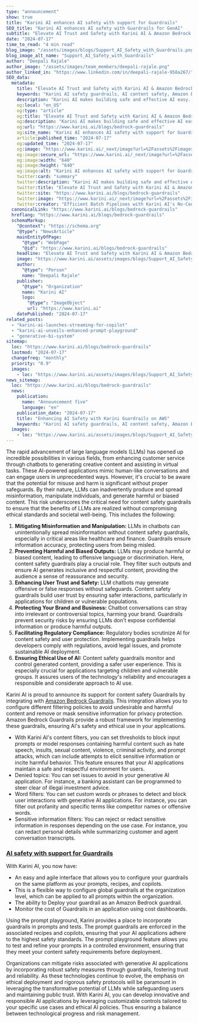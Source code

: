 ```yaml
---
type: "announcement"
show: true
title: "Karini AI enhances AI safety with support for Guardrails"
SEO_title: "Karini AI enhances AI safety with Guardrails for GenAI"
subtitle: "Elevate AI Trust and Safety with Karini AI & Amazon Bedrock Guardrails."
date: "2024-07-17"
time_to_read: "4 min read"
blog_image: "/assets/images/blogs/Support_AI_Safety_with_Guardrails.png"
blog_image_alt_name: "Support_AI_Safety_with_Guardrails"
author: "Deepali Rajale"
author_image: "/assets/images/team_members/deepali-rajale.png"
author_linked_in: "https://www.linkedin.com/in/deepali-rajale-958a267/"
SEO_data:
  metadata:
    title: "Elevate AI Trust and Safety with Karini AI & Amazon Bedrock Guardrails"
    keywords: "Karini AI safety guardrails, AI content safety, Amazon Bedrock integration, ethical AI applications, AI risk management"
    description: "Karini AI makes building safe and effective AI easy. Our interface lets you set up guardrails alongside everything else you need, so you can quickly develop responsible AI apps."
    og:local: "en_US"
    og:type: "article"
    og:title: "Elevate AI Trust and Safety with Karini AI & Amazon Bedrock Guardrails"
    og:description: "Karini AI makes building safe and effective AI easy. Our interface lets you set up guardrails alongside everything else you need, so you can quickly develop responsible AI apps."
    og:url: "https://www.karini.ai/blogs/bedrock-guardrails"
    og:site_name: "Karini AI enhances AI safety with support for Guardrails"
    article:published_time: "2024-07-17"
    og:updated_time: "2024-07-17"
    og:image: "https://www.karini.ai/_next/image?url=%2Fassets%2Fimages%2Fblogs%2FSupport_AI_Safety_with_Guardrails.png&w=640&q=75"
    og:image:secure_url: "https://www.karini.ai/_next/image?url=%2Fassets%2Fimages%2Fblogs%2FSupport_AI_Safety_with_Guardrails.png&w=640&q=75"
    og:image:width: "640"
    og:image:height: "640"
    og:image:alt: "Karini AI enhances AI safety with support for Guardrails"
    twitter:card: "summary"
    twitter:description: "Karini AI makes building safe and effective AI easy. Our interface lets you set up guardrails alongside everything else you need, so you can quickly develop responsible AI apps."
    twitter:title: "Elevate AI Trust and Safety with Karini AI & Amazon Bedrock Guardrails"
    twitter:site: "https://www.karini.ai/blogs/bedrock-guardrails"
    twitter:image: "https://www.karini.ai/_next/image?url=%2Fassets%2Fimages%2Fblogs%2FSupport_AI_Safety_with_Guardrails.png&w=640&q=75"
    twitter:creator: "Efficient Batch Pipelines with Karini AI's No-Code Generative AI Recipes"
  canonicalLink: "https://www.karini.ai/blogs/bedrock-guardrails"
  hreflang: "https://www.karini.ai/blogs/bedrock-guardrails"
  schemaMarkup:
    "@context": "https://schema.org"
    "@type": "NewsArticle"
    mainEntityOfPage:
      "@type": "WebPage"
      "@id": "https://www.karini.ai/blogs/bedrock-guardrails"
    headline: "Elevate AI Trust and Safety with Karini AI & Amazon Bedrock Guardrails"
    image: "https://www.karini.ai/assets/images/blogs/Support_AI_Safety_with_Guardrails.png"
    author:
      "@type": "Person"
      name: "Deepali Rajale"
    publisher:
      "@type": "Organization"
      name: "Karini AI"
      logo:
        "@type": "ImageObject"
        url: "https://www.karini.ai"
    datePublished: "2024-07-17"
related_posts:
  - "karini-ai-launches-streaming-for-copilot"
  - "karini-ai-unveils-enhanced-prompt-playground"
  - "generative-bi-system"
sitemap:
  loc: "https://www.karini.ai/blogs/bedrock-guardrails"
  lastmod: "2024-07-17"
  changefreq: "monthly"
  priority: "0.9"
  images:
    - loc: "https://www.karini.ai/assets/images/blogs/Support_AI_Safety_with_Guardrails.png"
news_sitemap:
  loc: "https://www.karini.ai/blogs/bedrock-guardrails"
  news:
    publication:
      name: "Announcement five"
      language: "en"
    publication_date: "2024-07-17"
    title: "Enhancing AI Safety with Karini Guardrails on AWS"
    keywords: "Karini AI safety guardrails, AI content safety, Amazon Bedrock integration, ethical AI applications, AI risk management"
  images:
    - loc: "https://www.karini.ai/assets/images/blogs/Support_AI_Safety_with_Guardrails.png"
---
```


The rapid advancement of large language models (LLMs) has opened up incredible possibilities in various fields, from enhancing customer service through chatbots to generating creative content and assisting in virtual tasks. These AI-powered applications mimic human-like conversations and can engage users in unprecedented ways. However, it's crucial to be aware that the potential for misuse and harm is significant without proper safeguards. By their nature, LLMs can inadvertently produce and spread misinformation, manipulate individuals, and generate harmful or biased content. This risk underscores the critical need for content safety guardrails to ensure that the benefits of LLMs are realized without compromising ethical standards and societal well-being. This includes the following:

1. **Mitigating Misinformation and Manipulation:** LLMs in chatbots can unintentionally spread misinformation without content safety guardrails, especially in critical areas like healthcare and finance. Guardrails ensure information accuracy, protecting users from being misled.
2. **Preventing Harmful and Biased Outputs:** LLMs may produce harmful or biased content, leading to offensive language or discrimination. Here, content safety guardrails play a crucial role. They filter such outputs and ensure AI generates inclusive and respectful content, providing the audience a sense of reassurance and security.
3. **Enhancing User Trust and Safety:** LLM chatbots may generate offensive or false responses without safeguards. Content safety guardrails build user trust by ensuring safer interactions, particularly in applications for children or vulnerable populations.
4. **Protecting Your Brand and Business:** Chatbot conversations can stray into irrelevant or controversial topics, harming your brand. Guardrails prevent security risks by ensuring LLMs don't expose confidential information or produce harmful outputs.
5. **Facilitating Regulatory Compliance:** Regulatory bodies scrutinize AI for content safety and user protection. Implementing guardrails helps developers comply with regulations, avoid legal issues, and promote sustainable AI deployment.
6. **Ensuring Ethical Use of AI:** Content safety guardrails monitor and control generated content, providing a safer user experience. This is especially crucial for applications targeting children and vulnerable groups. It assures users of the technology's reliability and encourages a responsible and considerate approach to AI use.

Karini AI is proud to announce its support for content safety Guardrails by integrating with [Amazon Bedrock Guardrails](https://aws.amazon.com/bedrock/guardrails/). This integration allows you to configure different filtering policies to avoid undesirable and harmful content and remove or mask sensitive information for privacy protection. Amazon Bedrock Guardrails provide a robust framework for implementing these guardrails, ensuring AI's safety and ethical use in your applications.

- With Karini AI's content filters, you can set thresholds to block input prompts or model responses containing harmful content such as hate speech, insults, sexual content, violence, criminal activity, and prompt attacks, which can include attempts to elicit sensitive information or incite harmful behavior. This feature ensures that your AI applications maintain a safe and respectful environment for users.
- Denied topics: You can set issues to avoid in your generative AI application. For instance, a banking assistant can be programmed to steer clear of illegal investment advice.
- Word filters: You can set custom words or phrases to detect and block user interactions with generative AI applications. For instance, you can filter out profanity and specific terms like competitor names or offensive words.
- Sensitive information filters: You can reject or redact sensitive information in responses depending on the use case. For instance, you can redact personal details while summarizing customer and agent conversation transcripts.

### [AI safety with support for Guardrails](https://www.youtube.com/embed/SM23u0W_Gao?si=RnrplOcUN_nW1oZx)

With Karini AI, you now have:

- An easy and agile interface that allows you to configure your guardrails on the same platform as your prompts, recipes, and copilots.
- This is a flexible way to configure global guardrails at the organization level, which can be applied to all prompts within the organization.
- The ability to Deploy your guardrail as an Amazon Bedrock guardrail.
- Monitor the cost of Guardrails in an application using cost dashboards.

Using the prompt playground, Karini provides a place to incorporate guardrails in prompts and tests. The prompt guardrails are enforced in the associated recipes and copilots, ensuring that your AI applications adhere to the highest safety standards. The prompt playground feature allows you to test and refine your prompts in a controlled environment, ensuring that they meet your content safety requirements before deployment.

Organizations can mitigate risks associated with generative AI applications by incorporating robust safety measures through guardrails, fostering trust and reliability. As these technologies continue to evolve, the emphasis on ethical deployment and rigorous safety protocols will be paramount in leveraging the transformative potential of LLMs while safeguarding users and maintaining public trust. With Karini AI, you can develop innovative and responsible AI applications by leveraging customizable controls tailored to your specific use cases and ethical AI policies. Thus ensuring a balance between technological progress and risk management.
